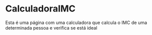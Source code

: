 # CalculadoraIMC
Esta é uma página com uma calculadora que calcula o IMC de uma determinada pessoa e verifica se está ideal
